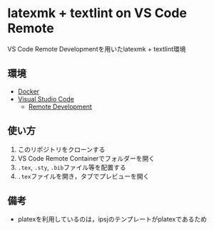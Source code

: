 # latexmk + textlint on VS Code Remote

VS Code Remote Developmentを用いたlatexmk + textlint環境

## 環境

* [Docker](https://www.docker.com/)
* [Visual Studio Code](https://code.visualstudio.com/)
  * [Remote Development](https://marketplace.visualstudio.com/items?itemName=ms-vscode-remote.vscode-remote-extensionpack)

## 使い方

1. このリポジトリをクローンする
2. VS Code Remote Containerでフォルダーを開く
3. `.tex`, `.sty`, `.bib`ファイル等を配置する
4. `.tex`ファイルを開き，タブでプレビューを開く

## 備考

* platexを利用しているのは，ipsjのテンプレートがplatexであるため
